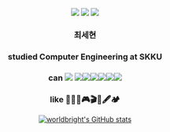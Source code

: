 <div align="center">
<a href="mailto:worldbright0@gmail.com"><img src="https://img.shields.io/badge/-worldbright0%40gmail.com-red?style=flat&logo=gmail&logoColor=white"></a>
<a href="http://blog.naver.com/chltpgus11"><img src="https://img.shields.io/badge/-blog-brightgreen?logo=LiveChat&logoColor=white"></a>
<a href="https://www.acmicpc.net/user/worldbright"><img src="https://img.shields.io/badge//%3C%3E-baekjoon-blue?labelColor=blue"></a>

### __최세현__  


### studied Computer Engineering at SKKU  
### can <img src="https://img.shields.io/badge/-C-informational?logo=C"> <img src="https://img.shields.io/badge/-C++-informational?logo=C%2B%2B"><img src="https://img.shields.io/badge/-Python-9cf?logo=python"><img src="https://img.shields.io/badge/-PyTorch-white?logo=pytorch"><img src="https://img.shields.io/badge/-Java-orange?logo=Java"><img src="https://img.shields.io/badge/-Spring-green?logo=spring"><img src="https://img.shields.io/badge/-Spring Boot-green?logo=springboot">  
### like 🎹🎸🎤🎮🎬🎨🖋🏕

[![worldbright's GitHub stats](https://github-readme-stats.vercel.app/api?username=worldbright)](https://github.com/worldbright/)

</div>
